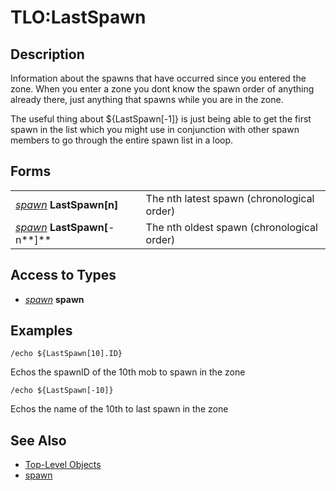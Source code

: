 # TLO:LastSpawn

## Description

Information about the spawns that have occurred since you entered the zone. When you enter a zone you dont know the spawn order of anything already there, just anything that spawns while you are in the zone.

The useful thing about ${LastSpawn\[-1\]} is just being able to get the first spawn in the list which you might use in conjunction with other spawn members to go through the entire spawn list in a loop.

## Forms

|  |  |
| :--- | :--- |
| [_spawn_](../data-types/datatype-spawn.md) **LastSpawn\[**n**\]** | The nth latest spawn \(chronological order\) |
| [_spawn_](../data-types/datatype-spawn.md) **LastSpawn\[**-n**\]** | The nth oldest spawn \(chronological order\) |

## Access to Types

* [_spawn_](../data-types/datatype-spawn.md) **spawn**

## Examples

`/echo ${LastSpawn[10].ID}`

Echos the spawnID of the 10th mob to spawn in the zone

`/echo ${LastSpawn[-10]}`

Echos the name of the 10th to last spawn in the zone

## See Also

* [Top-Level Objects](./)
* [spawn](../data-types/datatype-spawn.md)

